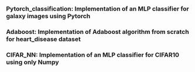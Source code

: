### Pytorch_classification: Implementation of an MLP classifier for galaxy images using Pytorch 
### Adaboost: Implementation of Adaboost algorithm from scratch for heart_disease dataset
### CIFAR_NN: Implementation of an MLP classifier for CIFAR10 using only Numpy

